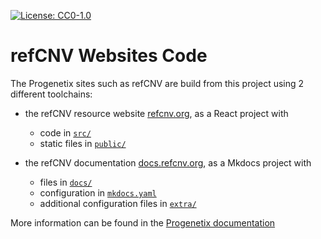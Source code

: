[![License: CC0-1.0](https://img.shields.io/badge/License-CC0%201.0-lightgrey.svg)](http://creativecommons.org/publicdomain/zero/1.0/)

# refCNV Websites Code

The Progenetix sites such as refCNV are build from this project using 2 different toolchains:

* the refCNV resource website [refcnv.org](http://refcnv.org), as a
React project with
    - code in [`src/`](src/)
    - static files in [`public/`](public/)

* the refCNV documentation [docs.refcnv.org](http://docs.refcnv.org),
as a Mkdocs project with
    - files in [`docs/`](docs/)
    - configuration in [`mkdocs.yaml`](./mkdocs.yaml)
    - additional configuration files in [`extra/`](extra/)

More information can be found in the [Progenetix documentation](http://docs.progenetix.org/progenetix-website-builds)
